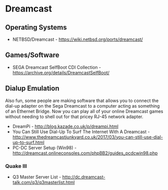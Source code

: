 # Dreamcast

## Operating Systems
* NETBSD/Dreamcast - https://wiki.netbsd.org/ports/dreamcast/

## Games/Software
* SEGA Dreamcast SelfBoot CDI Collection  - https://archive.org/details/DreamcastSelfBoot/

## Dialup Emulation

Also fun, some people are making software that allows you to connect the dial-up adapter on the Sega Dreamcast to a computer acting as something of an Ethernet Bridge. Now you can play all of your online Dreamcast games without needing to shell out for that pricey RJ-45 network adapter.
* DreamPi - http://blog.kazade.co.uk/p/dreampi.html
* You Can Still Use Dial-Up To Surf The Internet With A Dreamcast - http://www.thedreamcastjunkyard.co.uk/2017/03/you-can-still-use-dial-up-to-surf.html
* PC-DC Server Setup (Win98) - http://dreamcast.onlineconsoles.com/phpBB2/guides_pcdcwin98.php

### Quake III
* Q3 Master Server List - http://dc.dreamcast-talk.com/q3/q3masterlist.html
